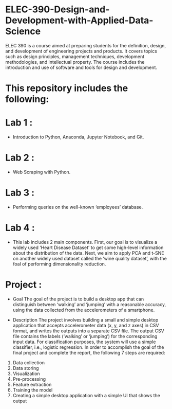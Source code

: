 # ELEC-390-Design-and-Development-with-Applied-Data-Science
ELEC 390 is a course aimed at preparing students for the definition, design, and development of engineering projects and products. It covers topics such as design principles, management techniques, development methodologies, and intellectual property. The course includes the introduction and use of software and tools for design and development.

# This repository includes the following:

# Lab 1 :
- Introduction to Python, Anaconda, Jupyter Notebook, and Git.

# Lab 2 : 
- Web Scraping with Python.

# Lab 3 :
- Performing queries on the well-known ‘employees’ database.

# Lab 4 :
- This lab includes 2 main components. First, our goal is to visualize a widely used ‘Heart Disease
 Dataset’ to get some high-level information about the distribution of the data. Next, we aim to
 apply PCA and t-SNE on another widely used dataset called the ‘wine quality dataset’, with the
 foal of performing dimensionality reduction.

# Project :  
- Goal
The goal of the project is to build a desktop app that can distinguish between ‘walking’ and
‘jumping’ with a reasonable accuracy, using the data collected from the accelerometers of a
smartphone.

- Description
The project involves building a small and simple desktop application that accepts accelerometer
data (x, y, and z axes) in CSV format, and writes the outputs into a separate CSV file. The output
CSV file contains the labels (‘walking’ or ‘jumping’) for the corresponding input data. For
classification purposes, the system will use a simple classifier, i.e., logistic regression.
In order to accomplish the goal of the final project and complete the report, the following 7 steps
are required:
1. Data collection
2. Data storing
3. Visualization
4. Pre-processing
5. Feature extraction
6. Training the model
7. Creating a simple desktop application with a simple UI that shows the output
